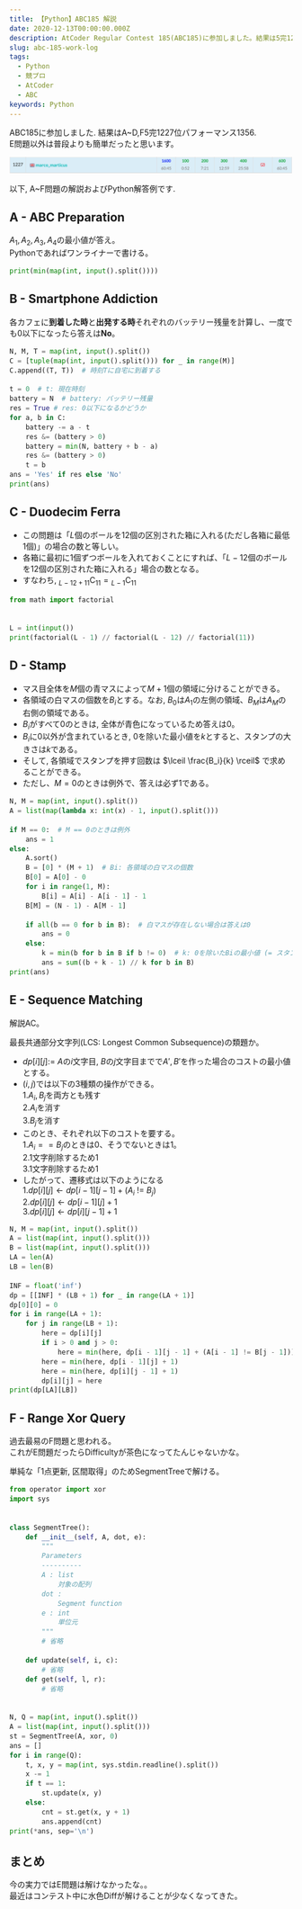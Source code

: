 ```yaml
---
title: 【Python】ABC185 解説
date: 2020-12-13T00:00:00.000Z
description: AtCoder Regular Contest 185(ABC185)に参加しました。結果は5完1227位パフォーマンス1356. A~F問題の解説およびPython解答例を掲載します。
slug: abc-185-work-log
tags: 
  - Python
  - 競プロ
  - AtCoder
  - ABC
keywords: Python
---
```


ABC185に参加しました. 結果はA~D,F$5$完$1227$位パフォーマンス$1356$.   
E問題以外は普段よりも簡単だったと思います。

![ranking_abc185](ABC185_ranking.png)

以下, A~F問題の解説およびPython解答例です.

## A - ABC Preparation
$A_1, A_2, A_3, A_4$の最小値が答え。  
Pythonであればワンライナーで書ける。
```python
print(min(map(int, input().split())))
```

## B - Smartphone Addiction
各カフェに**到着した時**と**出発する時**それぞれのバッテリー残量を計算し、一度でも$0$以下になったら答えは**No**。
 

```python
N, M, T = map(int, input().split())
C = [tuple(map(int, input().split())) for _ in range(M)]
C.append((T, T))  # 時刻Tに自宅に到着する 

t = 0  # t: 現在時刻
battery = N  # battery: バッテリー残量
res = True # res: 0以下になるかどうか
for a, b in C:
    battery -= a - t
    res &= (battery > 0)
    battery = min(N, battery + b - a)
    res &= (battery > 0)
    t = b
ans = 'Yes' if res else 'No'
print(ans)
```

<adsense></adsense>

## C - Duodecim Ferra
- この問題は「$L$個のボールを$12$個の区別された箱に入れる(ただし各箱に最低1個)」の場合の数と等しい。  
- 各箱に最初に1個ずつボールを入れておくことにすれば、「$L - 12$個のボールを$12$個の区別された箱に入れる」場合の数となる。
- すなわち, ${}_{L - 12 + 11} \mathrm{C}_{11} = {}_{L - 1} \mathrm{C}_{11}$


```python
from math import factorial


L = int(input())
print(factorial(L - 1) // factorial(L - 12) // factorial(11))
```

## D - Stamp
- マス目全体を$M$個の青マスによって$M+1$個の領域に分けることができる。
- 各領域の白マスの個数を$B_i$とする。なお, $B_0$は$A_1$の左側の領域、$B_M$は$A_M$の右側の領域である。
- $B_i$がすべて$0$のときは, 全体が青色になっているため答えは$0$。
- $B_i$に$0$以外が含まれているとき, $0$を除いた最小値を$k$とすると、スタンプの大きさは$k$である。
- そして, 各領域でスタンプを押す回数は $\lceil \frac{B_i}{k} \rceil$ で求めることができる。
- ただし、$M = 0$のときは例外で、答えは必ず$1$である。

```python
N, M = map(int, input().split())
A = list(map(lambda x: int(x) - 1, input().split()))

if M == 0:  # M == 0のときは例外
    ans = 1
else:
    A.sort()
    B = [0] * (M + 1)  # Bi: 各領域の白マスの個数
    B[0] = A[0] - 0
    for i in range(1, M):
        B[i] = A[i] - A[i - 1] - 1
    B[M] = (N - 1) - A[M - 1]

    if all(b == 0 for b in B):  # 白マスが存在しない場合は答えは0
        ans = 0
    else:
        k = min(b for b in B if b != 0)  # k: 0を除いたBiの最小値 (= スタンプの大きさ)
        ans = sum((b + k - 1) // k for b in B)
print(ans)
```

<adsense></adsense>

## E - Sequence Matching
解説AC。

最長共通部分文字列(LCS: Longest Common Subsequence)の類題か。

- $dp[i][j] :=$ $A$の$i$文字目, $B$の$j$文字目までで$A', B'$を作った場合のコストの最小値 とする。
- $(i, j)$では以下の3種類の操作ができる。  
1.$A_i, B_j$を両方とも残す  
2.$A_i$を消す  
3.$B_j$を消す  
- このとき、それぞれ以下のコストを要する。  
1.$A_i == B_j$のときは$0$、そうでないときは$1$。  
2.1文字削除するため$1$  
3.1文字削除するため$1$  
- したがって、遷移式は以下のようになる  
1.$dp[i][j] \leftarrow dp[i - 1][j - 1] + (A_i$ != $B_j)$  
2.$dp[i][j] \leftarrow dp[i - 1][j] + 1$  
3.$dp[i][j] \leftarrow dp[i][j - 1] + 1$  



```python
N, M = map(int, input().split())
A = list(map(int, input().split()))
B = list(map(int, input().split()))
LA = len(A)
LB = len(B)

INF = float('inf')
dp = [[INF] * (LB + 1) for _ in range(LA + 1)]
dp[0][0] = 0
for i in range(LA + 1):
    for j in range(LB + 1):
        here = dp[i][j]
        if i > 0 and j > 0:
            here = min(here, dp[i - 1][j - 1] + (A[i - 1] != B[j - 1]))
        here = min(here, dp[i - 1][j] + 1)
        here = min(here, dp[i][j - 1] + 1)
        dp[i][j] = here
print(dp[LA][LB])
```

<adsense></adsense>

## F - Range Xor Query
過去最易のF問題と思われる。  
これがE問題だったらDifficultyが茶色になってたんじゃないかな。

単純な「1点更新, 区間取得」のためSegmentTreeで解ける。

```python
from operator import xor
import sys


class SegmentTree():
    def __init__(self, A, dot, e):
        """
        Parameters
        ----------
        A : list
            対象の配列
        dot :
            Segment function
        e : int
            単位元
        """
        # 省略
    
    def update(self, i, c):
        # 省略
    def get(self, l, r):
        # 省略


N, Q = map(int, input().split())
A = list(map(int, input().split()))
st = SegmentTree(A, xor, 0)
ans = []
for i in range(Q):
    t, x, y = map(int, sys.stdin.readline().split())
    x -= 1
    if t == 1:
        st.update(x, y)
    else:
        cnt = st.get(x, y + 1)
        ans.append(cnt)
print(*ans, sep='\n')
```

## まとめ
今の実力ではE問題は解けなかったな。。  
最近はコンテスト中に水色Diffが解けることが少なくなってきた。